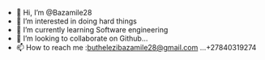 - 👋 Hi, I’m @Bazamile28
- 👀 I’m interested in doing hard things
- 🌱 I’m currently learning Software engineering 
- 💞️ I’m looking to collaborate on Github...
- 📫 How to reach me :buthelezibazamile28@gmail.com ...+27840319274 

<!---
Bazamile28/Bazamile28 is a ✨ special ✨ repository because its `README.md` (this file) appears on your GitHub profile.
You can click the Preview link to take a look at your changes.
--->
